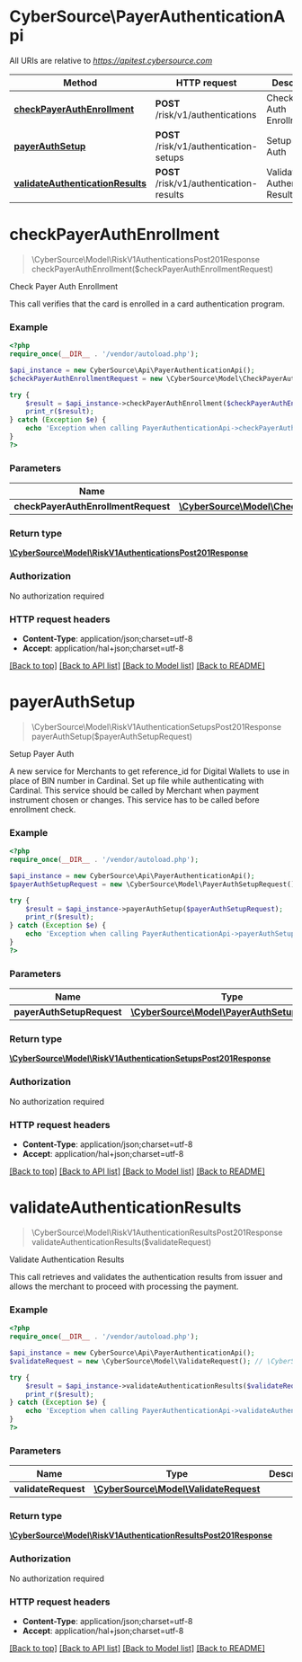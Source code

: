 # CyberSource\PayerAuthenticationApi

All URIs are relative to *https://apitest.cybersource.com*

Method | HTTP request | Description
------------- | ------------- | -------------
[**checkPayerAuthEnrollment**](PayerAuthenticationApi.md#checkPayerAuthEnrollment) | **POST** /risk/v1/authentications | Check Payer Auth Enrollment
[**payerAuthSetup**](PayerAuthenticationApi.md#payerAuthSetup) | **POST** /risk/v1/authentication-setups | Setup Payer Auth
[**validateAuthenticationResults**](PayerAuthenticationApi.md#validateAuthenticationResults) | **POST** /risk/v1/authentication-results | Validate Authentication Results


# **checkPayerAuthEnrollment**
> \CyberSource\Model\RiskV1AuthenticationsPost201Response checkPayerAuthEnrollment($checkPayerAuthEnrollmentRequest)

Check Payer Auth Enrollment

This call verifies that the card is enrolled in a card authentication program.

### Example
```php
<?php
require_once(__DIR__ . '/vendor/autoload.php');

$api_instance = new CyberSource\Api\PayerAuthenticationApi();
$checkPayerAuthEnrollmentRequest = new \CyberSource\Model\CheckPayerAuthEnrollmentRequest(); // \CyberSource\Model\CheckPayerAuthEnrollmentRequest | 

try {
    $result = $api_instance->checkPayerAuthEnrollment($checkPayerAuthEnrollmentRequest);
    print_r($result);
} catch (Exception $e) {
    echo 'Exception when calling PayerAuthenticationApi->checkPayerAuthEnrollment: ', $e->getMessage(), PHP_EOL;
}
?>
```

### Parameters

Name | Type | Description  | Notes
------------- | ------------- | ------------- | -------------
 **checkPayerAuthEnrollmentRequest** | [**\CyberSource\Model\CheckPayerAuthEnrollmentRequest**](../Model/CheckPayerAuthEnrollmentRequest.md)|  |

### Return type

[**\CyberSource\Model\RiskV1AuthenticationsPost201Response**](../Model/RiskV1AuthenticationsPost201Response.md)

### Authorization

No authorization required

### HTTP request headers

 - **Content-Type**: application/json;charset=utf-8
 - **Accept**: application/hal+json;charset=utf-8

[[Back to top]](#) [[Back to API list]](../../README.md#documentation-for-api-endpoints) [[Back to Model list]](../../README.md#documentation-for-models) [[Back to README]](../../README.md)

# **payerAuthSetup**
> \CyberSource\Model\RiskV1AuthenticationSetupsPost201Response payerAuthSetup($payerAuthSetupRequest)

Setup Payer Auth

A new service for Merchants to get reference_id for Digital Wallets to use in place of BIN number in Cardinal. Set up file while authenticating with Cardinal. This service should be called by Merchant when payment instrument chosen or changes. This service has to be called before enrollment check.

### Example
```php
<?php
require_once(__DIR__ . '/vendor/autoload.php');

$api_instance = new CyberSource\Api\PayerAuthenticationApi();
$payerAuthSetupRequest = new \CyberSource\Model\PayerAuthSetupRequest(); // \CyberSource\Model\PayerAuthSetupRequest | 

try {
    $result = $api_instance->payerAuthSetup($payerAuthSetupRequest);
    print_r($result);
} catch (Exception $e) {
    echo 'Exception when calling PayerAuthenticationApi->payerAuthSetup: ', $e->getMessage(), PHP_EOL;
}
?>
```

### Parameters

Name | Type | Description  | Notes
------------- | ------------- | ------------- | -------------
 **payerAuthSetupRequest** | [**\CyberSource\Model\PayerAuthSetupRequest**](../Model/PayerAuthSetupRequest.md)|  |

### Return type

[**\CyberSource\Model\RiskV1AuthenticationSetupsPost201Response**](../Model/RiskV1AuthenticationSetupsPost201Response.md)

### Authorization

No authorization required

### HTTP request headers

 - **Content-Type**: application/json;charset=utf-8
 - **Accept**: application/hal+json;charset=utf-8

[[Back to top]](#) [[Back to API list]](../../README.md#documentation-for-api-endpoints) [[Back to Model list]](../../README.md#documentation-for-models) [[Back to README]](../../README.md)

# **validateAuthenticationResults**
> \CyberSource\Model\RiskV1AuthenticationResultsPost201Response validateAuthenticationResults($validateRequest)

Validate Authentication Results

This call retrieves and validates the authentication results from issuer and allows the merchant to proceed with processing the payment.

### Example
```php
<?php
require_once(__DIR__ . '/vendor/autoload.php');

$api_instance = new CyberSource\Api\PayerAuthenticationApi();
$validateRequest = new \CyberSource\Model\ValidateRequest(); // \CyberSource\Model\ValidateRequest | 

try {
    $result = $api_instance->validateAuthenticationResults($validateRequest);
    print_r($result);
} catch (Exception $e) {
    echo 'Exception when calling PayerAuthenticationApi->validateAuthenticationResults: ', $e->getMessage(), PHP_EOL;
}
?>
```

### Parameters

Name | Type | Description  | Notes
------------- | ------------- | ------------- | -------------
 **validateRequest** | [**\CyberSource\Model\ValidateRequest**](../Model/ValidateRequest.md)|  |

### Return type

[**\CyberSource\Model\RiskV1AuthenticationResultsPost201Response**](../Model/RiskV1AuthenticationResultsPost201Response.md)

### Authorization

No authorization required

### HTTP request headers

 - **Content-Type**: application/json;charset=utf-8
 - **Accept**: application/hal+json;charset=utf-8

[[Back to top]](#) [[Back to API list]](../../README.md#documentation-for-api-endpoints) [[Back to Model list]](../../README.md#documentation-for-models) [[Back to README]](../../README.md)

